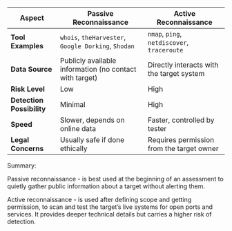 
| **Aspect**                | **Passive Reconnaissance**                              | **Active Reconnaissance**                   |
| ------------------------- | ------------------------------------------------------- | ------------------------------------------- |
| **Tool Examples**         | `whois`, `theHarvester`, `Google Dorking`, `Shodan`     | `nmap`, `ping`, `netdiscover`, `traceroute` |
| **Data Source**           | Publicly available information (no contact with target) | Directly interacts with the target system   |
| **Risk Level**            | Low                                                     | High                                        |
| **Detection Possibility** | Minimal                                                 | High                                        |
| **Speed**                 | Slower, depends on online data                          | Faster, controlled by tester                |
| **Legal Concerns**        | Usually safe if done ethically                          | Requires permission from the target owner   |






Summary:



Passive reconnaissance - is best used at the beginning of an assessment to quietly gather public information about a target without alerting them.

Active reconnaissance - is used after defining scope and getting permission, to scan and test the target’s live systems for open ports and services. It provides deeper technical details but carries a higher risk of detection.
